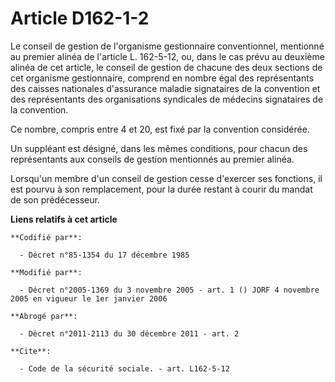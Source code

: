 # Article D162-1-2

Le conseil de gestion de l'organisme gestionnaire conventionnel, mentionné au premier alinéa de l'article L. 162-5-12, ou,
dans le cas prévu au deuxième alinéa de cet article, le conseil de gestion de chacune des deux sections de cet organisme
gestionnaire, comprend en nombre égal des représentants des caisses nationales d'assurance maladie signataires de la
convention et des représentants des organisations syndicales de médecins signataires de la convention.

Ce nombre, compris entre 4 et 20, est fixé par la convention considérée.

Un suppléant est désigné, dans les mêmes conditions, pour chacun des représentants aux conseils de gestion mentionnés au
premier alinéa.

Lorsqu'un membre d'un conseil de gestion cesse d'exercer ses fonctions, il est pourvu à son remplacement, pour la durée
restant à courir du mandat de son prédécesseur.

**Liens relatifs à cet article**

	**Codifié par**:

	  - Décret n°85-1354 du 17 décembre 1985

	**Modifié par**:

	  - Décret n°2005-1369 du 3 novembre 2005 - art. 1 () JORF 4 novembre 2005 en vigueur le 1er janvier 2006

	**Abrogé par**:

	  - Décret n°2011-2113 du 30 décembre 2011 - art. 2

	**Cite**:

	  - Code de la sécurité sociale. - art. L162-5-12
